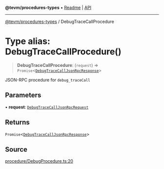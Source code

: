 **@tevm/procedures-types** • [Readme](../README.md) \| [API](../globals.md)

***

[@tevm/procedures-types](../README.md) / DebugTraceCallProcedure

# Type alias: DebugTraceCallProcedure()

> **DebugTraceCallProcedure**: (`request`) => `Promise`\<[`DebugTraceCallJsonRpcResponse`](DebugTraceCallJsonRpcResponse.md)\>

JSON-RPC procedure for `debug_traceCall`

## Parameters

• **request**: [`DebugTraceCallJsonRpcRequest`](DebugTraceCallJsonRpcRequest.md)

## Returns

`Promise`\<[`DebugTraceCallJsonRpcResponse`](DebugTraceCallJsonRpcResponse.md)\>

## Source

[procedure/DebugProcedure.ts:20](https://github.com/evmts/tevm-monorepo/blob/main/packages/procedures-types/src/procedure/DebugProcedure.ts#L20)
